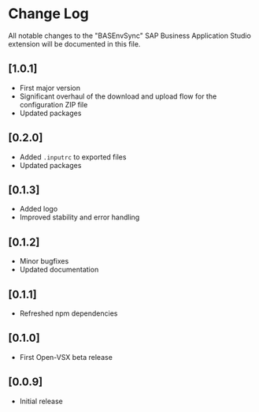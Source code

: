 # Change Log

All notable changes to the "BASEnvSync" SAP Business Application Studio extension will be documented in this file.

## [1.0.1]

- First major version
- Significant overhaul of the download and upload flow for the configuration ZIP file
- Updated packages

## [0.2.0]

- Added `.inputrc` to exported files
- Updated packages

## [0.1.3]

- Added logo
- Improved stability and error handling

## [0.1.2]

- Minor bugfixes
- Updated documentation

## [0.1.1]

- Refreshed npm dependencies

## [0.1.0]

- First Open-VSX beta release

## [0.0.9]

- Initial release
